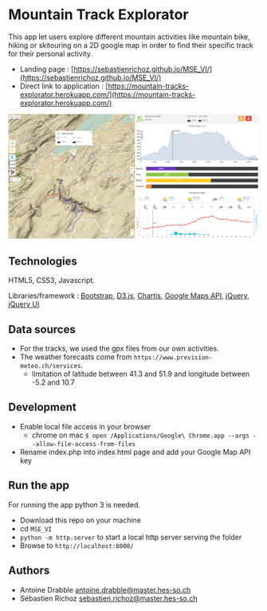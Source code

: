 # Mountain Track Explorator

This app let users explore different mountain activities like mountain bike, hiking or skitouring on a 2D google map in order to find their specific track for their personal activity.

- Landing page : [https://sebastienrichoz.github.io/MSE_VI/](https://sebastienrichoz.github.io/MSE_VI/)
- Direct link to application : [https://mountain-tracks-explorator.herokuapp.com/](https://mountain-tracks-explorator.herokuapp.com/)

![Aperçu de l'application](doc/img/app.png?raw=true "Aperçu de l'application")

## Technologies
HTML5, CSS3, Javascript.

Libraries/framework : [Bootstrap](https://getbootstrap.com/), [D3.js](https://d3js.org/), [Chartjs](http://www.chartjs.org/), [Google Maps API](https://developers.google.com/maps/?hl=fr), [jQuery](https://jquery.com/), [jQuery UI](https://jqueryui.com/)

## Data sources
- For the tracks, we used the gpx files from our own activities.
- The weather forecasts come from `https://www.prevision-meteo.ch/services`.
  - limitation of latitude between 41.3 and 51.9 and longitude between -5.2 and 10.7
  
## Development
- Enable local file access in your browser
  - chrome on mac `$ open /Applications/Google\ Chrome.app --args --allow-file-access-from-files`
- Rename index.php into index.html page and add your Google Map API key

## Run the app
For running the app python 3 is needed.
- Download this repo on your machine
- cd `MSE_VI`
- `python -m http.server` to start a local http server serving the folder
- Browse to `http://localhost:8000/`

## Authors
- Antoine Drabble <antoine.drabble@master.hes-so.ch>
- Sébastien Richoz <sebastien.richoz@master.hes-so.ch>
